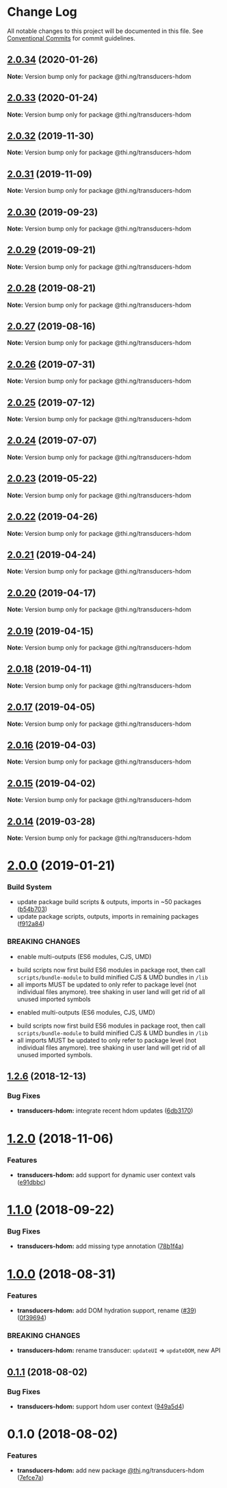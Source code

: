 # Change Log

All notable changes to this project will be documented in this file.
See [Conventional Commits](https://conventionalcommits.org) for commit guidelines.

## [2.0.34](https://github.com/thi-ng/umbrella/compare/@thi.ng/transducers-hdom@2.0.33...@thi.ng/transducers-hdom@2.0.34) (2020-01-26)

**Note:** Version bump only for package @thi.ng/transducers-hdom





## [2.0.33](https://github.com/thi-ng/umbrella/compare/@thi.ng/transducers-hdom@2.0.32...@thi.ng/transducers-hdom@2.0.33) (2020-01-24)

**Note:** Version bump only for package @thi.ng/transducers-hdom





## [2.0.32](https://github.com/thi-ng/umbrella/compare/@thi.ng/transducers-hdom@2.0.31...@thi.ng/transducers-hdom@2.0.32) (2019-11-30)

**Note:** Version bump only for package @thi.ng/transducers-hdom





## [2.0.31](https://github.com/thi-ng/umbrella/compare/@thi.ng/transducers-hdom@2.0.30...@thi.ng/transducers-hdom@2.0.31) (2019-11-09)

**Note:** Version bump only for package @thi.ng/transducers-hdom





## [2.0.30](https://github.com/thi-ng/umbrella/compare/@thi.ng/transducers-hdom@2.0.29...@thi.ng/transducers-hdom@2.0.30) (2019-09-23)

**Note:** Version bump only for package @thi.ng/transducers-hdom





## [2.0.29](https://github.com/thi-ng/umbrella/compare/@thi.ng/transducers-hdom@2.0.28...@thi.ng/transducers-hdom@2.0.29) (2019-09-21)

**Note:** Version bump only for package @thi.ng/transducers-hdom





## [2.0.28](https://github.com/thi-ng/umbrella/compare/@thi.ng/transducers-hdom@2.0.27...@thi.ng/transducers-hdom@2.0.28) (2019-08-21)

**Note:** Version bump only for package @thi.ng/transducers-hdom





## [2.0.27](https://github.com/thi-ng/umbrella/compare/@thi.ng/transducers-hdom@2.0.26...@thi.ng/transducers-hdom@2.0.27) (2019-08-16)

**Note:** Version bump only for package @thi.ng/transducers-hdom





## [2.0.26](https://github.com/thi-ng/umbrella/compare/@thi.ng/transducers-hdom@2.0.25...@thi.ng/transducers-hdom@2.0.26) (2019-07-31)

**Note:** Version bump only for package @thi.ng/transducers-hdom





## [2.0.25](https://github.com/thi-ng/umbrella/compare/@thi.ng/transducers-hdom@2.0.24...@thi.ng/transducers-hdom@2.0.25) (2019-07-12)

**Note:** Version bump only for package @thi.ng/transducers-hdom





## [2.0.24](https://github.com/thi-ng/umbrella/compare/@thi.ng/transducers-hdom@2.0.23...@thi.ng/transducers-hdom@2.0.24) (2019-07-07)

**Note:** Version bump only for package @thi.ng/transducers-hdom





## [2.0.23](https://github.com/thi-ng/umbrella/compare/@thi.ng/transducers-hdom@2.0.22...@thi.ng/transducers-hdom@2.0.23) (2019-05-22)

**Note:** Version bump only for package @thi.ng/transducers-hdom





## [2.0.22](https://github.com/thi-ng/umbrella/compare/@thi.ng/transducers-hdom@2.0.21...@thi.ng/transducers-hdom@2.0.22) (2019-04-26)

**Note:** Version bump only for package @thi.ng/transducers-hdom





## [2.0.21](https://github.com/thi-ng/umbrella/compare/@thi.ng/transducers-hdom@2.0.20...@thi.ng/transducers-hdom@2.0.21) (2019-04-24)

**Note:** Version bump only for package @thi.ng/transducers-hdom





## [2.0.20](https://github.com/thi-ng/umbrella/compare/@thi.ng/transducers-hdom@2.0.19...@thi.ng/transducers-hdom@2.0.20) (2019-04-17)

**Note:** Version bump only for package @thi.ng/transducers-hdom





## [2.0.19](https://github.com/thi-ng/umbrella/compare/@thi.ng/transducers-hdom@2.0.18...@thi.ng/transducers-hdom@2.0.19) (2019-04-15)

**Note:** Version bump only for package @thi.ng/transducers-hdom





## [2.0.18](https://github.com/thi-ng/umbrella/compare/@thi.ng/transducers-hdom@2.0.17...@thi.ng/transducers-hdom@2.0.18) (2019-04-11)

**Note:** Version bump only for package @thi.ng/transducers-hdom





## [2.0.17](https://github.com/thi-ng/umbrella/compare/@thi.ng/transducers-hdom@2.0.16...@thi.ng/transducers-hdom@2.0.17) (2019-04-05)

**Note:** Version bump only for package @thi.ng/transducers-hdom





## [2.0.16](https://github.com/thi-ng/umbrella/compare/@thi.ng/transducers-hdom@2.0.15...@thi.ng/transducers-hdom@2.0.16) (2019-04-03)

**Note:** Version bump only for package @thi.ng/transducers-hdom





## [2.0.15](https://github.com/thi-ng/umbrella/compare/@thi.ng/transducers-hdom@2.0.14...@thi.ng/transducers-hdom@2.0.15) (2019-04-02)

**Note:** Version bump only for package @thi.ng/transducers-hdom





## [2.0.14](https://github.com/thi-ng/umbrella/compare/@thi.ng/transducers-hdom@2.0.13...@thi.ng/transducers-hdom@2.0.14) (2019-03-28)

**Note:** Version bump only for package @thi.ng/transducers-hdom







# [2.0.0](https://github.com/thi-ng/umbrella/compare/@thi.ng/transducers-hdom@1.2.16...@thi.ng/transducers-hdom@2.0.0) (2019-01-21)


### Build System

* update package build scripts & outputs, imports in ~50 packages ([b54b703](https://github.com/thi-ng/umbrella/commit/b54b703))
* update package scripts, outputs, imports in remaining packages ([f912a84](https://github.com/thi-ng/umbrella/commit/f912a84))


### BREAKING CHANGES

* enable multi-outputs (ES6 modules, CJS, UMD)

- build scripts now first build ES6 modules in package root, then call
  `scripts/bundle-module` to build minified CJS & UMD bundles in `/lib`
- all imports MUST be updated to only refer to package level
  (not individual files anymore). tree shaking in user land will get rid of
  all unused imported symbols
* enabled multi-outputs (ES6 modules, CJS, UMD)

- build scripts now first build ES6 modules in package root, then call
  `scripts/bundle-module` to build minified CJS & UMD bundles in `/lib`
- all imports MUST be updated to only refer to package level
  (not individual files anymore). tree shaking in user land will get rid of
  all unused imported symbols.


## [1.2.6](https://github.com/thi-ng/umbrella/compare/@thi.ng/transducers-hdom@1.2.5...@thi.ng/transducers-hdom@1.2.6) (2018-12-13)


### Bug Fixes

* **transducers-hdom:** integrate recent hdom updates ([6db3170](https://github.com/thi-ng/umbrella/commit/6db3170))


# [1.2.0](https://github.com/thi-ng/umbrella/compare/@thi.ng/transducers-hdom@1.1.9...@thi.ng/transducers-hdom@1.2.0) (2018-11-06)


### Features

* **transducers-hdom:** add support for dynamic user context vals ([e91dbbc](https://github.com/thi-ng/umbrella/commit/e91dbbc))


<a name="1.1.0"></a>
# [1.1.0](https://github.com/thi-ng/umbrella/compare/@thi.ng/transducers-hdom@1.1.0-alpha.2...@thi.ng/transducers-hdom@1.1.0) (2018-09-22)


### Bug Fixes

* **transducers-hdom:** add missing type annotation ([78b1f4a](https://github.com/thi-ng/umbrella/commit/78b1f4a))


<a name="1.0.0"></a>
# [1.0.0](https://github.com/thi-ng/umbrella/compare/@thi.ng/transducers-hdom@0.1.5...@thi.ng/transducers-hdom@1.0.0) (2018-08-31)


### Features

* **transducers-hdom:** add DOM hydration support, rename ([#39](https://github.com/thi-ng/umbrella/issues/39)) ([0f39694](https://github.com/thi-ng/umbrella/commit/0f39694))


### BREAKING CHANGES

* **transducers-hdom:** rename transducer: `updateUI` => `updateDOM`, new API


<a name="0.1.1"></a>
## [0.1.1](https://github.com/thi-ng/umbrella/compare/@thi.ng/transducers-hdom@0.1.0...@thi.ng/transducers-hdom@0.1.1) (2018-08-02)


### Bug Fixes

* **transducers-hdom:** support hdom user context ([949a5d4](https://github.com/thi-ng/umbrella/commit/949a5d4))




<a name="0.1.0"></a>
# 0.1.0 (2018-08-02)


### Features

* **transducers-hdom:** add new package [@thi](https://github.com/thi).ng/transducers-hdom ([7efce7a](https://github.com/thi-ng/umbrella/commit/7efce7a))
